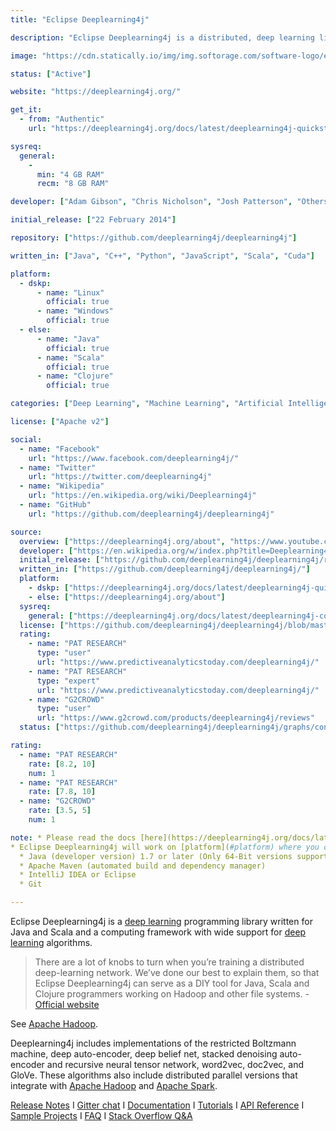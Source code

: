 ```yaml
---
title: "Eclipse Deeplearning4j"

description: "Eclipse Deeplearning4j is a distributed, deep learning library for Java virtual machine (JVM)"

image: "https://cdn.statically.io/img/img.softorage.com/software-logo/eclipse-deeplearning4j.png?h=64"

status: ["Active"]

website: "https://deeplearning4j.org/"

get_it:
  - from: "Authentic"
    url: "https://deeplearning4j.org/docs/latest/deeplearning4j-quickstart"

sysreq:
  general:
    -
      min: "4 GB RAM"
      recm: "8 GB RAM"

developer: ["Adam Gibson", "Chris Nicholson", "Josh Patterson", "Others"]

initial_release: ["22 February 2014"]

repository: ["https://github.com/deeplearning4j/deeplearning4j"]

written_in: ["Java", "C++", "Python", "JavaScript", "Scala", "Cuda"]

platform:
  - dskp:
      - name: "Linux"
        official: true
      - name: "Windows"
        official: true
  - else:
      - name: "Java"
        official: true
      - name: "Scala"
        official: true
      - name: "Clojure"
        official: true

categories: ["Deep Learning", "Machine Learning", "Artificial Intelligence", "Framework"]

license: ["Apache v2"]

social:
  - name: "Facebook"
    url: "https://www.facebook.com/deeplearning4j/"
  - name: "Twitter"
    url: "https://twitter.com/deeplearning4j"
  - name: "Wikipedia"
    url: "https://en.wikipedia.org/wiki/Deeplearning4j"
  - name: "GitHub"
    url: "https://github.com/deeplearning4j/deeplearning4j"

source:
  overview: ["https://deeplearning4j.org/about", "https://www.youtube.com/watch?v=LCsc1hFuNac"]
  developer: ["https://en.wikipedia.org/w/index.php?title=Deeplearning4j&oldid=875142026", "https://github.com/deeplearning4j/deeplearning4j/graphs/contributors"]
  initial_release: ["https://github.com/deeplearning4j/deeplearning4j/releases/tag/deeplearning4j-parent-0.0.0.1"]
  written_in: ["https://github.com/deeplearning4j/deeplearning4j/"]
  platform:
    - dskp: ["https://deeplearning4j.org/docs/latest/deeplearning4j-quickstart"]
    - else: ["https://deeplearning4j.org/about"]
  sysreq:
    general: ["https://deeplearning4j.org/docs/latest/deeplearning4j-config-memory"]
  license: ["https://github.com/deeplearning4j/deeplearning4j/blob/master/LICENSE"]
  rating:
    - name: "PAT RESEARCH"
      type: "user"
      url: "https://www.predictiveanalyticstoday.com/deeplearning4j/"
    - name: "PAT RESEARCH"
      type: "expert"
      url: "https://www.predictiveanalyticstoday.com/deeplearning4j/"
    - name: "G2CROWD"
      type: "user"
      url: "https://www.g2crowd.com/products/deeplearning4j/reviews"
  status: ["https://github.com/deeplearning4j/deeplearning4j/graphs/contributors", "https://deeplearning4j.org/release-notes"]

rating:
  - name: "PAT RESEARCH"
    rate: [8.2, 10]
    num: 1
  - name: "PAT RESEARCH"
    rate: [7.8, 10]
  - name: "G2CROWD"
    rate: [3.5, 5]
    num: 1

note: * Please read the docs [here](https://deeplearning4j.org/docs/latest/deeplearning4j-config-gpu-cpu) completely for proper understanding of [system requirements and configuration](#sysreq).
* Eclipse Deeplearning4j will work on [platform](#platform) where you can have the [prerequisites](https://deeplearning4j.org/docs/latest/deeplearning4j-quickstart#prerequisites):
  * Java (developer version) 1.7 or later (Only 64-Bit versions supported)
  * Apache Maven (automated build and dependency manager)
  * IntelliJ IDEA or Eclipse
  * Git

---
```

  Eclipse Deeplearning4j is a [deep learning](/categories/deep-learning) programming library written for Java and Scala and a computing framework with wide support for [deep learning](/categories/deep-learning) algorithms.
  
  > There are a lot of knobs to turn when you’re training a distributed deep-learning network. We’ve done our best to explain them, so that Eclipse Deeplearning4j can serve as a DIY tool for Java, Scala and Clojure programmers working on Hadoop and other file systems.
  > \- [Official website](https://deeplearning4j.org/about)
  
  See [Apache Hadoop](/software/apache-hadoop).
  
  Deeplearning4j includes implementations of the restricted Boltzmann machine, deep auto-encoder, deep belief net, stacked denoising auto-encoder and recursive neural tensor network, word2vec, doc2vec, and GloVe. These algorithms also include distributed parallel versions that integrate with [Apache Hadoop](/software/apache-hadoop) and [Apache Spark](/software/apache-spark).
  
  [Release Notes](https://deeplearning4j.org/release-notes)  I  [Gitter chat](https://gitter.im/deeplearning4j/deeplearning4j)  I  [Documentation](https://deeplearning4j.org/docs/latest/)  I  [Tutorials](https://deeplearning4j.org/tutorials/setup)  I  [API Reference](https://deeplearning4j.org/api/latest/)  I  [Sample Projects](https://github.com/deeplearning4j/dl4j-examples)  I  [FAQ](https://deeplearning4j.org/faq)  I  [Stack Overflow Q&A](https://stackoverflow.com/questions/tagged/deeplearning4j)


